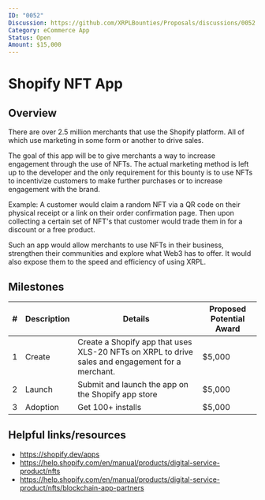 ```yaml
---
ID: "0052"
Discussion: https://github.com/XRPLBounties/Proposals/discussions/0052
Category: eCommerce App
Status: Open
Amount: $15,000
---
```


<!-- Please update this title -->

# Shopify NFT App

## Overview

<!--
Please provide the context required to complete the bounty.

Questions you should answer here:
1. What is the high level explanation of this bounty? (1-3 sentences)
2. What problem is this solving?
3. What are the requirements for this solution?
-->

There are over 2.5 million merchants that use the Shopify platform. All of which use marketing in some form or another to drive sales. 

The goal of this app will be to give merchants a way to increase engagement through the use of NFTs. The actual marketing method is left up to the developer and the only requirement for this bounty is to use NFTs to incentivize customers to make further purchases or to increase engagement with the brand.

Example:
A customer would claim a random NFT via a QR code on their physical receipt or a link on their order confirmation page. Then upon collecting a certain set of NFT's that customer would trade them in for a discount or a free product.

Such an app would allow merchants to use NFTs in their business, strengthen their communities and explore what Web3 has to offer. It would also expose them to  the speed and efficiency of using XRPL.



## Milestones

<!--
Please split the bounty into smaller milestones with individual awards in the following template.
The first milestone should be the core functionality, while the rest can be useful add-ons.

| # | High-Level Description | Details | Proposed Potential Award |
| 1 | ... | ... | $... |

(The proposed amounts from milestones should add up to the amount listed at the top of the bounty proposal)
-->

| # | Description | Details | Proposed Potential Award |
| --- | --- | --- | --- |
|1| Create | Create a Shopify app that uses XLS-20 NFTs on XRPL to drive sales and engagement for a merchant. | $5,000 |
|2| Launch | Submit and launch the app on the Shopify app store | $5,000 |
|3| Adoption | Get 100+ installs | $5,000 |

## Helpful links/resources

<!--
Is there anything else that would be helpful for someone picking up this bounty to know about/reference?

Ex.
* Are there existing solutions to this problem which would be helpful to learn from?
* Are there open source projects which can be used as a reference?
* Are there particularly relevant documentation pages?
-->
 
- https://shopify.dev/apps
- https://help.shopify.com/en/manual/products/digital-service-product/nfts
- https://help.shopify.com/en/manual/products/digital-service-product/nfts/blockchain-app-partners
